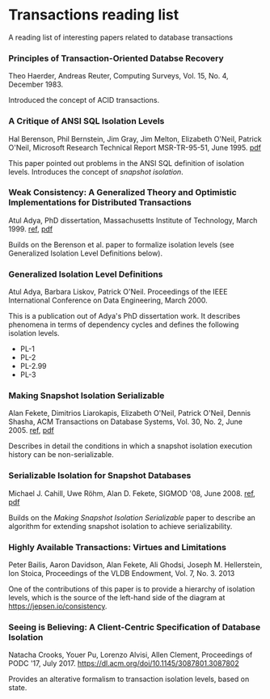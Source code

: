 # Transactions reading list

A reading list of interesting papers related to database transactions

### Principles of Transaction-Oriented Databse Recovery
Theo Haerder, Andreas Reuter, Computing Surveys, Vol. 15, No. 4, December 1983.

Introduced the concept of ACID transactions.

### A Critique of ANSI SQL Isolation Levels
Hal Berenson, Phil Bernstein, Jim Gray, Jim Melton, Elizabeth O'Neil, Patrick O'Neil, Microsoft Research Technical Report MSR-TR-95-51, June 1995.
[pdf](https://www.microsoft.com/en-us/research/wp-content/uploads/2016/02/tr-95-51.pdf)

This paper pointed out problems in the ANSI SQL definition of isolation levels. Introduces the concept of *snapshot isolation*. 

### Weak Consistency: A Generalized Theory and Optimistic Implementations for Distributed Transactions
Atul Adya, PhD dissertation, Massachusetts Institute of Technology, March 1999. 
[ref](https://hdl.handle.net/1721.1/149899), [pdf](https://pmg.csail.mit.edu/papers/adya-phd.pdf)

Builds on the Berenson et al. paper to formalize isolation levels (see Generalized Isolation Level Definitions below).

### Generalized Isolation Level Definitions
Atul Adya, Barbara Liskov, Patrick O'Neil. Proceedings of the IEEE International Conference on Data Engineering, March 2000.

This is a publication out of Adya's PhD dissertation work. It describes phenomena in terms of dependency cycles and defines the following isolation levels.

* PL-1
* PL-2
* PL-2.99
* PL-3

### Making Snapshot Isolation Serializable
Alan Fekete, Dimitrios Liarokapis, Elizabeth O'Neil, Patrick O'Neil, Dennis Shasha, ACM Transactions on Database Systems, Vol. 30, No. 2, June 2005.
[ref](https://dl.acm.org/doi/10.1145/1071610.1071615), [pdf](https://dsf.berkeley.edu/cs286/papers/ssi-tods2005.pdf)

Describes in detail the conditions in which a snapshot isolation execution history can be non-serializable. 

### Serializable Isolation for Snapshot Databases
Michael J. Cahill, Uwe Röhm, Alan D. Fekete, SIGMOD '08, June 2008.
[ref](https://dl.acm.org/doi/10.1145/1620585.1620587), [pdf](https://courses.cs.washington.edu/courses/cse444/08au/544M/READING-LIST/fekete-sigmod2008.pdf)

Builds on the *Making Snapshot Isolation Serializable* paper to describe an algorithm for extending snapshot isolation to achieve serializability.


### Highly Available Transactions: Virtues and Limitations
Peter Bailis, Aaron Davidson, Alan Fekete, Ali Ghodsi, Joseph M. Hellerstein, Ion Stoica, Proceedings of the VLDB Endowment, Vol. 7, No. 3. 2013

One of the contributions of this paper is to provide a hierarchy of isolation levels, which is the source of the left-hand side of the diagram at <https://jepsen.io/consistency>.

### Seeing is Believing: A Client-Centric Specification of Database Isolation
Natacha Crooks, Youer Pu, Lorenzo Alvisi, Allen Clement, Proceedings of PODC '17, July 2017.
<https://dl.acm.org/doi/10.1145/3087801.3087802>

Provides an alterative formalism to transaction isolation levels, based on state.
